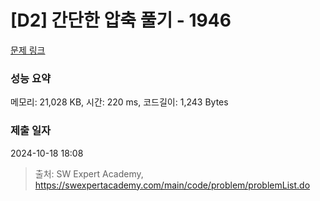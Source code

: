 # [D2] 간단한 압축 풀기 - 1946 

[문제 링크](https://swexpertacademy.com/main/code/problem/problemDetail.do?contestProbId=AV5PmkDKAOMDFAUq) 

### 성능 요약

메모리: 21,028 KB, 시간: 220 ms, 코드길이: 1,243 Bytes

### 제출 일자

2024-10-18 18:08



> 출처: SW Expert Academy, https://swexpertacademy.com/main/code/problem/problemList.do